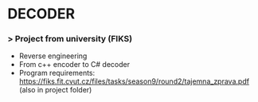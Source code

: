 # DECODER
### > Project from university (FIKS)
  * Reverse engineering
  * From c++ encoder to C# decoder
  * Program requirements: https://fiks.fit.cvut.cz/files/tasks/season9/round2/tajemna_zprava.pdf (also in project folder)
